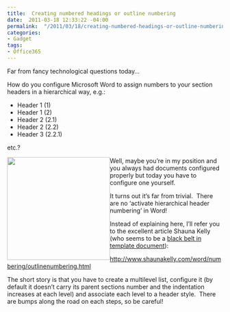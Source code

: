 ```yaml
---
title:  Creating numbered headings or outline numbering
date:  2011-03-18 12:33:22 -04:00
permalink:  "/2011/03/18/creating-numbered-headings-or-outline-numbering/"
categories:
- Gadget
tags:
- Office365
---
```

<p>Far from fancy technological questions today…</p>  <p>How do you configure Microsoft Word to assign numbers to your section headers in a hierarchical way, e.g.:</p>  <ul>   <li>Header 1 (1)</li>    <li>Header 1 (2)</li>    <li>Header 2 (2.1)</li>    <li>Header 2 (2.2)</li>    <li>Header 3 (2.2.1)</li> </ul>  <p>etc.?</p>  <p><img style="display:inline;margin-left:0;margin-right:0;" align="left" src="http://www.getproductbestprice.com/images_products/Microsoft_Word_2010_for_sale.jpg" width="240" height="240" /></p>  <p>Well, maybe you’re in my position and you always had documents configured properly but today you have to configure one yourself.</p>  <p>It turns out it’s far from trivial.&#160; There are no ‘activate hierarchical header numbering’ in Word!</p>  <p>Instead of explaining here, I’ll refer you to the excellent article Shauna Kelly (who seems to be a <a href="https://mvp.support.microsoft.com/profile/Shauna.Kelly">black belt in template document</a>):</p>  <p><a title="http://www.shaunakelly.com/word/numbering/outlinenumbering.html" href="http://www.shaunakelly.com/word/numbering/outlinenumbering.html">http://www.shaunakelly.com/word/numbering/outlinenumbering.html</a></p>  <p>The short story is that you have to create a multilevel list, configure it (by default it doesn’t carry its parent sections number and the indentation increases at each level) and associate each level to a header style.&#160; There are bumps along the road on each steps, so be careful!</p>